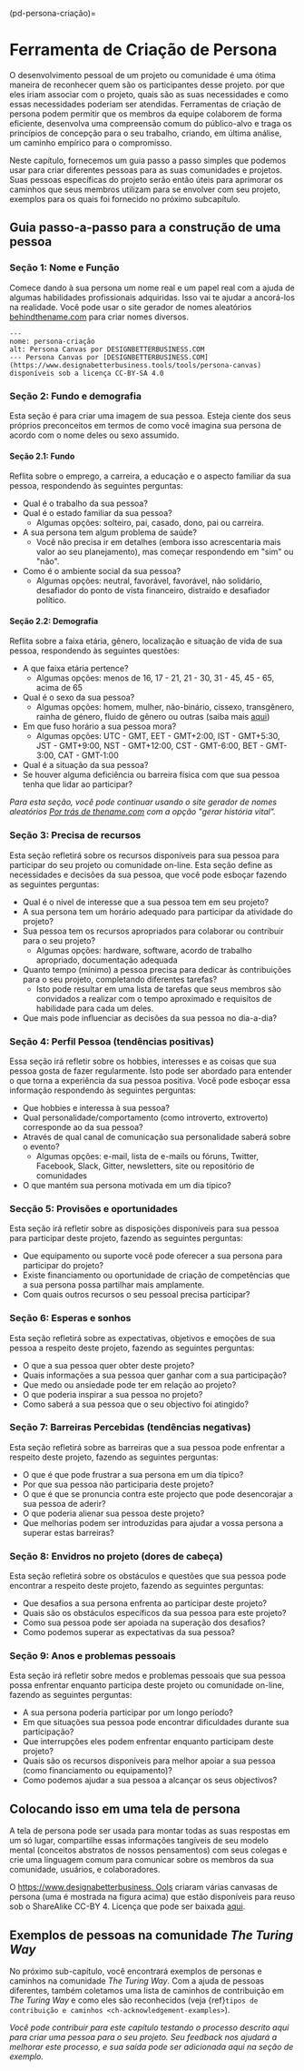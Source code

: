 (pd-persona-criação)=
# Ferramenta de Criação de Persona

O desenvolvimento pessoal de um projeto ou comunidade é uma ótima maneira de reconhecer quem são os participantes desse projeto. por que eles iriam associar com o projeto, quais são as suas necessidades e como essas necessidades poderiam ser atendidas. Ferramentas de criação de persona podem permitir que os membros da equipe colaborem de forma eficiente, desenvolva uma compreensão comum do público-alvo e traga os princípios de concepção para o seu trabalho, criando, em última análise, um caminho empírico para o compromisso.

Neste capítulo, fornecemos um guia passo a passo simples que podemos usar para criar diferentes pessoas para as suas comunidades e projetos. Suas pessoas específicas do projeto serão então úteis para aprimorar os caminhos que seus membros utilizam para se envolver com seu projeto, exemplos para os quais foi fornecido no próximo subcapítulo.

## Guia passo-a-passo para a construção de uma pessoa

### Seção 1: Nome e Função

Comece dando à sua persona um nome real e um papel real com a ajuda de algumas habilidades profissionais adquiridas. Isso vai te ajudar a ancorá-los na realidade. Você pode usar o site gerador de nomes aleatórios [behindthename.com](https://www.behindthename.com/random/) para criar nomes diversos.

```{figure} ../../figures/persona-creation.png
---
nome: persona-criação
alt: Persona Canvas por DESIGNBETTERBUSINESS.COM
--- Persona Canvas por [DESIGNBETTERBUSINESS.COM](https://www.designabetterbusiness.tools/tools/persona-canvas) disponíveis sob a licença CC-BY-SA 4.0
```

### Seção 2: Fundo e demografia

Esta seção é para criar uma imagem de sua pessoa. Esteja ciente dos seus próprios preconceitos em termos de como você imagina sua persona de acordo com o nome deles ou sexo assumido.

#### Seção 2.1: Fundo

Reflita sobre o emprego, a carreira, a educação e o aspecto familiar da sua pessoa, respondendo às seguintes perguntas:

- Qual é o trabalho da sua pessoa?
- Qual é o estado familiar da sua pessoa?
  - Algumas opções: solteiro, pai, casado, dono, pai ou carreira.
- A sua persona tem algum problema de saúde?
    - Você não precisa ir em detalhes (embora isso acrescentaria mais valor ao seu planejamento), mas começar respondendo em "sim" ou "não".
- Como é o ambiente social da sua pessoa?
  - Algumas opções: neutral, favorável, favorável, não solidário, desafiador do ponto de vista financeiro, distraído e desafiador político.

#### Seção 2.2: Demografia

Reflita sobre a faixa etária, gênero, localização e situação de vida de sua pessoa, respondendo às seguintes questões:

- A que faixa etária pertence?
  - Algumas opções: menos de 16, 17 - 21, 21 - 30, 31 - 45, 45 - 65, acima de 65
- Qual é o sexo da sua pessoa?
  - Algumas opções: homem, mulher, não-binário, cissexo, transgênero, rainha de género, fluido de gênero ou outras (saiba mais [aqui](http://thepbhscloset.weebly.com/a-list-of-genders--sexualities-and-their-definitions.html))
- Em que fuso horário a sua pessoa mora?
  - Algumas opções: UTC - GMT, EET - GMT+2:00, IST - GMT+5:30, JST - GMT+9:00, NST - GMT+12:00, CST - GMT-6:00, BET - GMT-3:00, CAT - GMT-1:00
- Qual é a situação da sua pessoa?
- Se houver alguma deficiência ou barreira física com que sua pessoa tenha que lidar ao participar?

*Para esta seção, você pode continuar usando o site gerador de nomes aleatórios [Por trás de thename.com](https://www.behindthename.com/random/) com a opção "gerar história vital".*

### Seção 3: Precisa de recursos

Esta seção refletirá sobre os recursos disponíveis para sua pessoa para participar do seu projeto ou comunidade on-line. Esta seção define as necessidades e decisões da sua pessoa, que você pode esboçar fazendo as seguintes perguntas:

- Qual é o nível de interesse que a sua pessoa tem em seu projeto?
- A sua persona tem um horário adequado para participar da atividade do projeto?
- Sua pessoa tem os recursos apropriados para colaborar ou contribuir para o seu projeto?
  - Algumas opções: hardware, software, acordo de trabalho apropriado, documentação adequada
- Quanto tempo (mínimo) a pessoa precisa para dedicar às contribuições para o seu projeto, completando diferentes tarefas?
  - Isto pode resultar em uma lista de tarefas que seus membros são convidados a realizar com o tempo aproximado e requisitos de habilidade para cada um deles.
- Que mais pode influenciar as decisões da sua pessoa no dia-a-dia?

### Seção 4: Perfil Pessoa (tendências positivas)

Essa seção irá refletir sobre os hobbies, interesses e as coisas que sua pessoa gosta de fazer regularmente. Isto pode ser abordado para entender o que torna a experiência da sua pessoa positiva. Você pode esboçar essa informação respondendo às seguintes perguntas:

- Que hobbies e interessa à sua pessoa?
- Qual personalidade/comportamento (como introverto, extroverto) corresponde ao da sua pessoa?
- Através de qual canal de comunicação sua personalidade saberá sobre o evento?
  - Algumas opções: e-mail, lista de e-mails ou fóruns, Twitter, Facebook, Slack, Gitter, newsletters, site ou repositório de comunidades
- O que mantém sua persona motivada em um dia típico?

### Secção 5: Provisões e oportunidades

Esta seção irá refletir sobre as disposições disponíveis para sua pessoa para participar deste projeto, fazendo as seguintes perguntas:

- Que equipamento ou suporte você pode oferecer a sua persona para participar do projeto?
- Existe financiamento ou oportunidade de criação de competências que a sua persona possa partilhar mais amplamente.
- Com quais outros recursos o seu pessoal precisa participar?

### Seção 6: Esperas e sonhos

Esta seção refletirá sobre as expectativas, objetivos e emoções de sua pessoa a respeito deste projeto, fazendo as seguintes perguntas:

- O que a sua pessoa quer obter deste projeto?
- Quais informações a sua pessoa quer ganhar com a sua participação?
- Que medo ou ansiedade pode ter em relação ao projeto?
- O que poderia inspirar a sua pessoa no projeto?
- Como saberá a sua pessoa que o seu objectivo foi atingido?

### Seção 7: Barreiras Percebidas (tendências negativas)

Esta seção refletirá sobre as barreiras que a sua pessoa pode enfrentar a respeito deste projeto, fazendo as seguintes perguntas:

- O que é que pode frustrar a sua persona em um dia típico?
- Por que sua pessoa não participaria deste projeto?
- O que é que se pronuncia contra este projecto que pode desencorajar a sua pessoa de aderir?
- O que poderia alienar sua pessoa deste projeto?
- Que melhorias podem ser introduzidas para ajudar a vossa persona a superar estas barreiras?

### Seção 8: Envidros no projeto (dores de cabeça)

Esta seção refletirá sobre os obstáculos e questões que sua pessoa pode encontrar a respeito deste projeto, fazendo as seguintes perguntas:

- Que desafios a sua persona enfrenta ao participar deste projeto?
- Quais são os obstáculos específicos da sua pessoa para este projeto?
- Como sua pessoa pode ser apoiada na superação dos desafios?
- Como podemos superar as expectativas da sua pessoa?

### Seção 9: Anos e problemas pessoais

Esta seção irá refletir sobre medos e problemas pessoais que sua pessoa possa enfrentar enquanto participa deste projeto ou comunidade on-line, fazendo as seguintes perguntas:

- A sua persona poderia participar por um longo período?
- Em que situações sua pessoa pode encontrar dificuldades durante sua participação?
- Que interrupções eles podem enfrentar enquanto participam deste projeto?
- Quais são os recursos disponíveis para melhor apoiar a sua pessoa (como financiamento ou equipamento)?
- Como podemos ajudar a sua pessoa a alcançar os seus objectivos?

## Colocando isso em uma tela de persona

A tela de persona pode ser usada para montar todas as suas respostas em um só lugar, compartilhe essas informações tangíveis de seu modelo mental (conceitos abstratos de nossos pensamentos) com seus colegas e crie uma linguagem comum para comunicar sobre os membros da sua comunidade, usuários, e colaboradores.

O [https://www.designabetterbusiness. Ools](https://www.designabetterbusiness.tools) criaram várias canvasas de persona (uma é mostrada na figura acima) que estão disponíveis para reuso sob o ShareAlike CC-BY 4. Licença que pode ser baixada [aqui](https://www.designabetterbusiness.tools/tools/persona-canvas).

## Exemplos de pessoas na comunidade _The Turing Way_

No próximo sub-capítulo, você encontrará exemplos de personas e caminhos na comunidade _The Turing Way_. Com a ajuda de pessoas diferentes, também coletamos uma lista de caminhos de contribuição em _The Turing Way_ e como eles são reconhecidos (veja {ref}`tipos de contribuição e caminhos <ch-acknowledgement-examples>`).

*Você pode contribuir para este capítulo testando o processo descrito aqui para criar uma pessoa para o seu projeto. Seu feedback nos ajudará a melhorar este processo, e sua saída pode ser adicionada aqui na seção de exemplo.*
